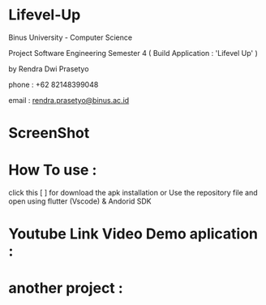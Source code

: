 # Lifevel-Up
Binus University - Computer Science

Project Software Engineering Semester 4 ( Build Application : 'Lifevel Up' ) 

by Rendra Dwi Prasetyo 


phone : +62 82148399048 

email : rendra.prasetyo@binus.ac.id

# ScreenShot


# How To use :
click this [ ] for download the apk installation
or
Use the repository file and open using flutter (Vscode) & Andorid SDK

# Youtube Link Video Demo aplication :


# another project :
